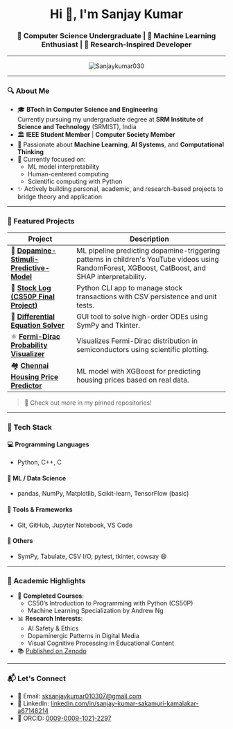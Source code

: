 <h1 align="center">Hi 👋, I'm Sanjay Kumar</h1>
<h3 align="center">📌 Computer Science Undergraduate | 🤖 Machine Learning Enthusiast | 🧪 Research-Inspired Developer</h3>

---

<p align="center">
  <img src="https://komarev.com/ghpvc/?username=Sanjaykumar030&label=Profile%20views&color=0e75b6&style=flat" alt="Sanjaykumar030" />
</p>

---

### 🔍 About Me

- 🎓 **BTech in Computer Science and Engineering**  
  Currently pursuing my undergraduate degree at **SRM Institute of Science and Technology** (SRMIST), India  
- 🏛️ **IEEE Student Member** | **Computer Society Member**
- 🤖 Passionate about **Machine Learning**, **AI Systems**, and **Computational Thinking**
- 🧠 Currently focused on:
  - ML model interpretability
  - Human-centered computing
  - Scientific computing with Python
- ✨ Actively building personal, academic, and research-based projects to bridge theory and application

---


### 🚀 Featured Projects

| Project | Description |
|---------|-------------|
| 🧠 [**Dopamine-Stimuli-Predictive-Model**](https://github.com/Sanjaykumar030/Dopamine-Stimuli-Predictive-Model) | ML pipeline predicting dopamine-triggering patterns in children's YouTube videos using RandomForest, XGBoost, CatBoost, and SHAP interpretability. |
| 🎨 [**Stock Log (CS50P Final Project)**](https://github.com/Sanjaykumar030/CS50P-FinalProject) | Python CLI app to manage stock transactions with CSV persistence and unit tests. |
| 🧮 [**Differential Equation Solver**](https://github.com/Sanjaykumar030/DiffEqnSolver) | GUI tool to solve high-order ODEs using SymPy and Tkinter. |
| ⚛️ [**Fermi-Dirac Probability Visualizer**](https://github.com/Sanjaykumar030/Fermi-Dirac-Probability-Visualizer) | Visualizes Fermi-Dirac distribution in semiconductors using scientific plotting. |
| 🏘️ [**Chennai Housing Price Predictor**](https://github.com/Sanjaykumar030/Chennai-Housing-Model) | ML model with XGBoost for predicting housing prices based on real data. |


> 📌 Check out more in my pinned repositories!

---

### 🧰 Tech Stack

#### 💻 Programming Languages
- Python, C++, C

#### 🔬 ML / Data Science
- pandas, NumPy, Matplotlib, Scikit-learn, TensorFlow (basic)

#### 🧪 Tools & Frameworks
- Git, GitHub, Jupyter Notebook, VS Code

#### 📁 Others
- SymPy, Tabulate, CSV I/O, pytest, tkinter, cowsay 😄

---

### 📄 Academic Highlights

- 📘 **Completed Courses**:
  - CS50’s Introduction to Programming with Python (CS50P)
  - Machine Learning Specialization by Andrew Ng
- 📊 **Research Interests**:
  - AI Safety & Ethics
  - Dopaminergic Patterns in Digital Media
  - Visual Cognitive Processing in Educational Content
- 📚 [Published on Zenodo](https://zenodo.org/records/15593205)

---

### 📬 Let's Connect

- 📧 Email: [sksanjaykumar010307@gmail.com](mailto:sksanjaykumar010307@gmail.com)
- 🔗 LinkedIn: [linkedin.com/in/sanjay-kumar-sakamuri-kamalakar-a67148214](https://linkedin.com/in/sanjay-kumar-sakamuri-kamalakar-a67148214)
- 🧪 ORCID: [0009-0009-1021-2297](https://orcid.org/0009-0009-1021-2297)



